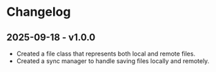 # Changelog

## 2025-09-18 - v1.0.0
- Created a file class that represents both local and remote files.
- Created a sync manager to handle saving files locally and remotely.
